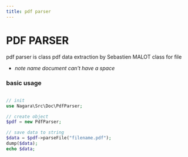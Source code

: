 ```yaml
---
title: pdf parser
---
```


# PDF PARSER

pdf parser is class pdf data extraction by Sebastien MALOT class for file

- _note name document can't have a space_

### basic usage

```php

// init
use Nagara\Src\Doc\PdfParser;

// create object
$pdf = new PdfParser;

// save data to string
$data = $pdf->parseFile("filename.pdf");
dump($data);
echo $data;
```
